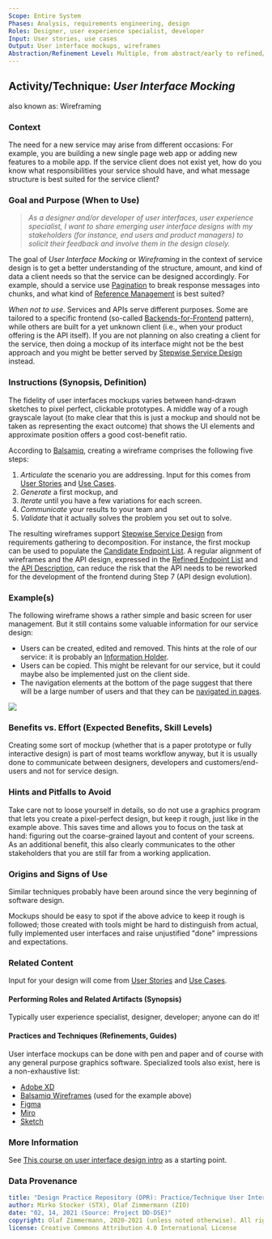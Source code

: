 ```yaml
---
Scope: Entire System
Phases: Analysis, requirements engineering, design
Roles: Designer, user experience specialist, developer
Input: User stories, use cases
Output: User interface mockups, wireframes
Abstraction/Refinement Level: Multiple, from abstract/early to refined/concrete
---
```


Activity/Technique: *User Interface Mocking*
------------------------
also known as: Wireframing


### Context
The need for a new service may arise from different occasions: For example, you are building a new single page web app or adding new features to a mobile app. If the service client does not exist yet, how do you know what responsibilities your service should have, and what message structure is best suited for the service client? 

### Goal and Purpose (When to Use)
<!-- turned purpose into user story (for consistency): -->

> *As a designer and/or developer of user interfaces, user experience specialist, I want to share emerging user interface designs with my stakeholders (for instance, end users and product managers) to solicit their feedback and involve them in the design closely.* 

The goal of *User Interface Mocking* or *Wireframing* in the context of service design is to get a better understanding of the structure, amount, and kind of data a client needs so that the service can be designed accordingly. For example, should a service use [Pagination](https://www.microservice-api-patterns.org/patterns/structure/compositeRepresentations/Pagination) to break response messages into chunks, and what kind of [Reference Management](https://www.microservice-api-patterns.org/patterns/quality/#reference-management/) is best suited? 

*When not to use*. Services and APIs serve different purposes. Some are tailored to a specific frontend (so-called [Backends-for-Frontend](https://samnewman.io/patterns/architectural/bff/) pattern), while others are built for a yet unknown client (i.e., when your product offering is the API itself). If you are not planning on also creating a client for the service, then doing a mockup of its interface might not be the best approach and you might be better served by [Stepwise Service Design](SDPR-StepwiseServiceDesign.md) instead.

### Instructions (Synopsis, Definition)
The fidelity of user interfaces mockups <!-- note: "mocks" refers to the testing concept of a mock, an imitation, whereas a UI mockup is a simple model. --> varies between hand-drawn sketches to pixel perfect, clickable prototypes. A middle way of a rough grayscale layout (to make clear that this is just a mockup and should not be taken as representing the exact outcome) that shows the UI elements and approximate position offers a good cost-benefit ratio.

According to [Balsamiq](https://balsamiq.com/learn/articles/five-steps-to-great-wireframes/), creating a wireframe comprises the following five steps: 

1. *Articulate* the scenario you are addressing. Input for this comes from [User Stories](../artifact-templates/DPR-UserStory) and [Use Cases](../artifact-templates/DPR-UseCase).
1. *Generate* a first mockup, and
1. *Iterate* until you have a few variations for each screen.
1. *Communicate* your results to your team and
1. *Validate* that it actually solves the problem you set out to solve.

The resulting wireframes support [Stepwise Service Design](SDPR-StepwiseServiceDesign.md) from requirements gathering to decomposition. For instance, the first mockup can be used to populate the [Candidate Endpoint List](../artifact-templates/SDPR-CandidateEndpointList.md). A regular alignment of wireframes and the API design, expressed in the [Refined Endpoint List](../artifact-templates/SDPR-RefinedEndpointList.md) and the [API Description](../artifact-templates/SDPR-APIDescription.md), can reduce the risk that the API needs to be reworked for the development of the frontend during Step 7 (API design evolution).
 

### Example(s)

The following wireframe shows a rather simple and basic screen for user management. But it still contains some valuable information for our service design:

* Users can be created, edited and removed. This hints at the role of our service: it is probably an [Information Holder](https://www.microservice-api-patterns.org/patterns/responsibility/endpointRoles/InformationHolderResource).
* Users can be copied. This might be relevant for our service, but it could maybe also be implemented just on the client side.
* The navigation elements at the bottom of the page suggest that there will be a large number of users and that they can be [navigated in pages](https://www.microservice-api-patterns.org/patterns/structure/compositeRepresentations/Pagination). 

![](/activities/images/Wireframe-Example.png)

### Benefits vs. Effort (Expected Benefits, Skill Levels)
Creating some sort of mockup (whether that is a paper prototype or fully interactive design) is part of most teams workflow anyway, but it is usually done to communicate between designers, developers and customers/end-users and not for service design.


### Hints and Pitfalls to Avoid
Take care not to loose yourself in details, so do not use a graphics program that lets you create a pixel-perfect design, but keep it rough, just like in the example above. This saves time and allows you to focus on the task at hand: figuring out the coarse-grained layout and content of your screens. As an additional benefit, this also clearly communicates to the other stakeholders that you are still far from a working application.


### Origins and Signs of Use
Similar techniques probably have been around since the very beginning of software design. 

Mockups should be easy to spot if the above advice to keep it rough is followed; those created with tools might be hard to distinguish from actual, fully implemented user interfaces and raise unjustified "done" impressions and expectations. 


### Related Content
Input for your design will come from [User Stories](../artifact-templates/DPR-UserStory.md) and [Use Cases](../artifact-templates/DPR-UseCase.md).


#### Performing Roles and Related Artifacts (Synopsis)
Typically user experience specialist, designer, developer; anyone can do it!

<!--
|**Role**| Input | Output | Comments |
|:-|:-----:|:------:|:--------:|
|  |  |  |  |
-->


#### Practices and Techniques (Refinements, Guides)
User interface mockups can be done with pen and paper and of course with any general purpose graphics software. Specialized tools also exist, here is a non-exhaustive list:

* [Adobe XD](https://www.adobe.com/products/xd.html)
* [Balsamiq Wireframes](https://balsamiq.com/) (used for the example above)
* [Figma](https://www.figma.com/)
* [Miro](https://miro.com)
* [Sketch](https://www.sketch.com/)


### More Information 
See [This course on user interface design intro](https://balsamiq.com/learn/courses/intro-to-ui-design/) as a starting point.


### Data Provenance 

```yaml
title: "Design Practice Repository (DPR): Practice/Technique User Interface Mocking"
author: Mirko Stocker (STX), Olaf Zimmermann (ZIO)
date: "02, 14, 2021 (Source: Project DD-DSE)"
copyright: Olaf Zimmermann, 2020-2021 (unless noted otherwise). All rights reserved.
license: Creative Commons Attribution 4.0 International License
```

